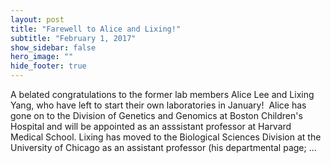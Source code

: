 ```yaml
---
layout: post
title: "Farewell to Alice and Lixing!"
subtitle: "February 1, 2017"
show_sidebar: false
hero_image: ""
hide_footer: true
---
```


A belated congratulations to the former lab members Alice Lee and Lixing Yang, who have left to start their own laboratories in January!  Alice has gone on to the Division of Genetics and Genomics at Boston Children's Hospital and will be appointed as an asssistant professor at Harvard Medical School. Lixing has moved to the Biological Sciences Division at the University of Chicago as an assistant professor (his departmental page; ...

